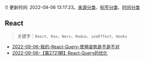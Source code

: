 :alarm_clock: 更新时间: 2022-09-06 13:17:23。[来源分类](../README.md)、[标签分类](../TAGS.md)、[时间分类](../TIMELINE.md)

## React


> 关键字：`React`、`Rax`、`Nerv`、`Redux`、`useEffect`、`Hooks`



- [2022-09-06-我的-React-Query-使用姿势是不是不对](https://www.v2ex.com/t/878171) 
- [2022-09-06-【第2721期】React-Query的优化](https://toutiao.io/k/arnd1b0) 